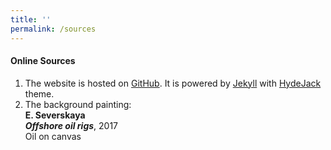 ```yaml
---
title: ''
permalink: /sources
---
```


#### Online Sources

1. The website is hosted on [GitHub](https://github.com/). It is powered by [Jekyll](https://jekyllrb.com) with [HydeJack](https://hydejack.com/) theme.
2. The background painting:   
        **E. Severskaya**  
        ***Offshore oil rigs***, 2017  
        Oil on canvas
